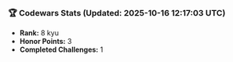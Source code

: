 ### 🏆 Codewars Stats (Updated: 2025-10-16 12:17:03 UTC)

- **Rank:** 8 kyu
- **Honor Points:** 3
- **Completed Challenges:** 1
